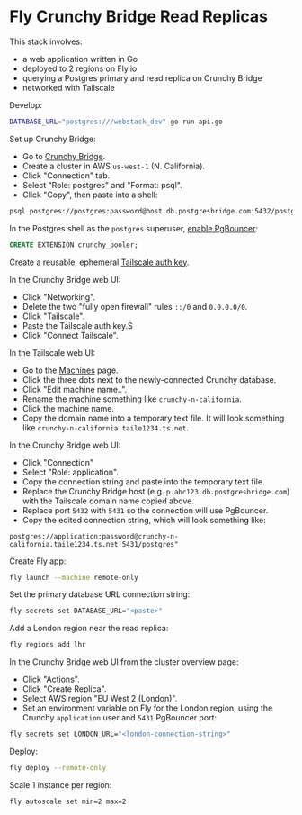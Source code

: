 # Fly Crunchy Bridge Read Replicas

This stack involves:

- a web application written in Go
- deployed to 2 regions on Fly.io
- querying a Postgres primary and read replica on Crunchy Bridge
- networked with Tailscale

Develop:

```bash
DATABASE_URL="postgres:///webstack_dev" go run api.go
```

Set up Crunchy Bridge:

- Go to [Crunchy Bridge](https://crunchybridge.com/).
- Create a cluster in AWS `us-west-1` (N. California).
- Click "Connection" tab.
- Select "Role: postgres" and "Format: psql".
- Click "Copy", then paste into a shell:

```bash
psql postgres://postgres:password@host.db.postgresbridge.com:5432/postgres
```

In the Postgres shell as the `postgres` superuser,
[enable PgBouncer](https://docs.crunchybridge.com/how-to/pgbouncer/):

```sql
CREATE EXTENSION crunchy_pooler;
```

Create a reusable, ephemeral
[Tailscale auth key](https://login.tailscale.com/admin/settings/keys).

In the Crunchy Bridge web UI:

- Click "Networking".
- Delete the two "fully open firewall" rules `::/0` and `0.0.0.0/0`.
- Click "Tailscale".
- Paste the Tailscale auth key.S
- Click "Connect Tailscale".

In the Tailscale web UI:

- Go to the [Machines](https://login.tailscale.com/admin/machines) page.
- Click the three dots next to the newly-connected Crunchy database.
- Click "Edit machine name..".
- Rename the machine something like `crunchy-n-california`.
- Click the machine name.
- Copy the domain name into a temporary text file.
  It will look something like `crunchy-n-california.taile1234.ts.net`.

In the Crunchy Bridge web UI:

- Click "Connection"
- Select "Role: application".
- Copy the connection string and paste into the temporary text file.
- Replace the Crunchy Bridge host (e.g. `p.abc123.db.postgresbridge.com`)
  with the Tailscale domain name copied above.
- Replace port `5432` with `5431` so the connection will use PgBouncer.
- Copy the edited connection string, which will look something like:

```
postgres://application:password@crunchy-n-california.taile1234.ts.net:5431/postgres"
```

Create Fly app:

```bash
fly launch --machine remote-only
```

Set the primary database URL connection string:

```bash
fly secrets set DATABASE_URL="<paste>"
```

Add a London region near the read replica:

```bash
fly regions add lhr
```

In the Crunchy Bridge web UI from the cluster overview page:

- Click "Actions".
- Click "Create Replica".
- Select AWS region "EU West 2 (London)".
- Set an environment variable on Fly for the London region,
  using the Crunchy `application` user and `5431` PgBouncer port:

```bash
fly secrets set LONDON_URL="<london-connection-string>"
```

Deploy:

```bash
fly deploy --remote-only
```

Scale 1 instance per region:

```bash
fly autoscale set min=2 max=2
```
